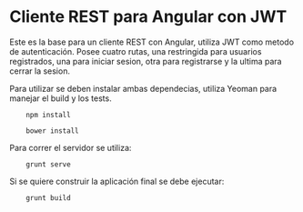 # Cliente REST para Angular con JWT

Este es la base para un cliente REST con Angular, utiliza JWT como metodo de autenticación. Posee cuatro rutas, una restringida para usuarios registrados, una para iniciar sesion, otra para registrarse y la ultima para cerrar la sesion.

Para utilizar se deben instalar ambas dependecias, utiliza Yeoman para manejar el build y los tests.

```
	npm install
```

```
	bower install
```

Para correr el servidor se utiliza:

```
	grunt serve
```

Si se quiere construir la aplicación final se debe ejecutar:

```
	grunt build
```